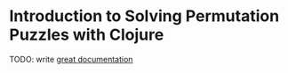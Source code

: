 # Introduction to Solving Permutation Puzzles with Clojure

TODO: write [great documentation](http://jacobian.org/writing/what-to-write/)
